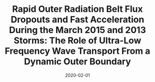 ---
title: "Rapid Outer Radiation Belt Flux Dropouts and Fast Acceleration During the March 2015 and 2013 Storms: The Role of Ultra-Low Frequency Wave Transport From a Dynamic Outer Boundary"
collection: publications
permalink: /publication/2020-02-01-Ozeke
date: 2020-02-01
venue: 'Journal of Geophysical Research: Space Physics'
paperurl: 'https://doi.org/10.1029/2019JA027179'
citation: 'Ozeke, L. G., Mann, I. R., Olifer, L., Dufresne, K. Y., Morley, S. K., Claudepierre, S. G., et al. (2020). Rapid Outer Radiation Belt Flux Dropouts and Fast Acceleration During the March 2015 and 2013 Storms: The Role of Ultra-Low Frequency Wave Transport From a Dynamic Outer Boundary. Journal of Geophysical Research: Space Physics, 125(2).'
---